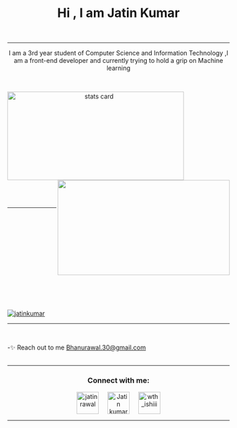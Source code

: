 <h1 align="center">Hi , I am Jatin Kumar</h1>
<br>
<hr>
<p align="center">I am a 3rd year student of Computer Science and Information Technology ,I am a front-end developer and currently trying to hold a grip on Machine learning</p>
<!-- 
<p align="left"> <img src="https://komarev.com/ghpvc/?username=jatinkumar30&label=Profile%20views&color=0e75b6&style=flat" alt="Jatin" /> </p> -->

<br>

<p>
<a align= "center" href="https://github.com/jatinkumar30">
<img alt= "stats card" height="200px" width="400" src="https://github-readme-streak-stats.herokuapp.com/?user=jatinkumar30&theme=radical">
  <img align="right" height="215" width="390px" src="https://64.media.tumblr.com/b1785743b8742d255508773ce5bbc320/tumblr_pp1k8pBF6o1tf04pfo1_640.gifv" /> </a>
  
<!--   for image -->
<!-- <img align="right" height="250" width="300" src="https://cdn.dribbble.com/users/2238041/screenshots/4763918/working.gif" /> </a>
</p> -->

  <div align="center">
    <br>
    <br>
    <hr>
    <br>
    <br>
    <img style="padding-left : 200em;" src="https://github-readme-stats.vercel.app/api?username=Jatinkumar30&show_icons=true&theme=radical" />
    <br>
  </div>

<!-- <img align="center" src="https://github-readme-stats.vercel.app/api/top-langs/?username=jatinkumar30&layout=compact)](https://github.com/anuraghazra/github-readme-stats" />
 -->

  <br><br>
<div>
    <p align="left"> <a href="https://twitter.com/jatinrawal30" target="blank"><img src="https://img.shields.io/twitter/follow/jatinrawal30?logo=twitter&style=for-the-badge" alt="jatinkumar" /></a> </p>
</div>


  <hr>
  <br>
  
-✨ Reach out to me Bhanurawal.30@gmail.com
<br><br>
<hr>
  
  <h3 align="center">Connect with me:</h3>
<p align="center">
<a href="https://twitter.com/jatinrawal30" target="blank"><img align="center" src="https://img.icons8.com/cute-clipart/64/000000/twitter.png" alt="jatinrawal" height="50" width="50" /></a> &nbsp;&nbsp;&nbsp;
<a href="https://www.linkedin.com/in/jatin-kumar-84612112b//" target="blank"><img align="center" src="https://img.icons8.com/cute-clipart/64/000000/linkedin.png" alt="Jatin kumar" height="50" width="50" /></a>&nbsp;&nbsp;&nbsp;&nbsp;
<a href="https://instagram.com/_me_jatin__" target="blank"><img align="center" src="https://img.icons8.com/cute-clipart/64/000000/instagram-new.png" alt="wth_ishiii" height="50" width="50" /></a>
</p>
  <hr>
